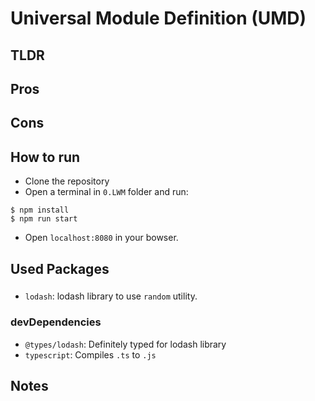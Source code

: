 # Universal Module Definition (UMD)

## TLDR

## Pros

## Cons

## How to run
- Clone the repository
- Open a terminal in `0.LWM` folder and run:
```
$ npm install
$ npm run start
```
- Open `localhost:8080` in your bowser.

## Used Packages

###

- `lodash`: lodash library to use `random` utility.

### devDependencies

- `@types/lodash`: Definitely typed for lodash library
- `typescript`: Compiles `.ts` to `.js`

## Notes